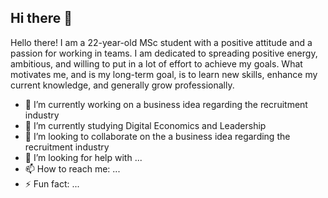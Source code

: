## Hi there 👋

Hello there! I am a 22-year-old MSc student with a positive attitude and a passion for working in teams. I am dedicated to spreading positive energy, ambitious, and willing to put in a lot of effort to achieve my goals. What motivates me, and is my long-term goal, is to learn new skills, enhance my current knowledge, and generally grow professionally.

- 🔭 I’m currently working on a business idea regarding the recruitment industry
- 🌱 I’m currently studying Digital Economics and Leadership 
- 👯 I’m looking to collaborate on the a business idea regarding the recruitment industry
- 🤔 I’m looking for help with ...
- 📫 How to reach me: ...
- ⚡ Fun fact: ...

<!--
**KacperRzadkowski/KacperRzadkowski** is a ✨ _special_ ✨ repository because its `README.md` (this file) appears on your GitHub profile.

Here are some ideas to get you started:

- 🔭 I’m currently working on ...
- 🌱 I’m currently learning ...
- 👯 I’m looking to collaborate on ...
- 🤔 I’m looking for help with ...
- 📫 How to reach me: ...
- ⚡ Fun fact: ...
-->
